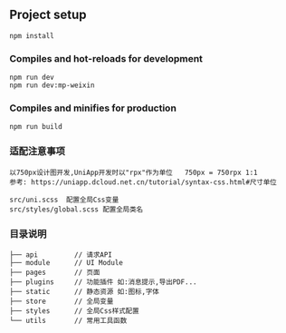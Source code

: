 ## Project setup
```
npm install
```

### Compiles and hot-reloads for development
```
npm run dev
npm run dev:mp-weixin
```

### Compiles and minifies for production
```
npm run build
```

### 适配注意事项
``` 
以750px设计图开发,UniApp开发时以"rpx"作为单位   750px = 750rpx 1:1
参考: https://uniapp.dcloud.net.cn/tutorial/syntax-css.html#尺寸单位
```
```
src/uni.scss  配置全局Css变量
src/styles/global.scss 配置全局类名
```

### 目录说明
```
├── api         // 请求API                            
├── module      // UI Module               
├── pages       // 页面           
├── plugins     // 功能插件 如:消息提示,导出PDF...          
├── static      // 静态资源 如:图标,字体        
├── store       // 全局变量
├── styles      // 全局Css样式配置        
└── utils       // 常用工具函数        
```
